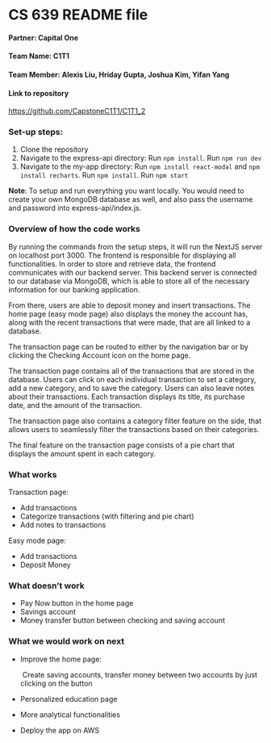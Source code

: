 # CS 639 README file

#### Partner: Capital One

#### Team Name: C1T1

#### Team Member: Alexis Liu, Hriday Gupta, Joshua Kim, Yifan Yang

#### Link to repository

https://github.com/CapstoneC1T1/C1T1_2

### Set-up steps:

1. Clone the repository
2. Navigate to the express-api directory: Run `npm install`. Run `npm run dev`
3. Navigate to the my-app directory: Run `npm install react-modal` and `npm install recharts`. Run `npm install`. Run `npm start`

**Note**: To setup and run everything you want locally. You would need to create your own MongoDB database as well, and also pass the username and password into express-api/index.js.

### Overview of how the code works

By running the commands from the setup steps, it will run the NextJS server on localhost port 3000. The frontend is responsible for displaying all functionalities. In order to store and retrieve data, the frontend communicates with our backend server. This backend server is connected to our database via MongoDB, which is able to store all of the necessary information for our banking application.

From there, users are able to deposit money and insert transactions. The home page (easy mode page) also displays the money the account has, along with the recent transactions that were made, that are all linked to a database. 

The transaction page can be routed to either by the navigation bar or by clicking the Checking Account icon on the home page. 

The transaction page contains all of the transactions that are stored in the database. Users can click on each individual transaction to set a category, add a new category, and to save the category. Users can also leave notes about their transactions. Each transaction displays its title, its purchase date, and the amount of the transaction. 

The transaction page also contains a category filter feature on the side, that allows users to seamlessly filter the transactions based on their categories. 

The final feature on the transaction page consists of a pie chart that displays the amount spent in each category.

### What works

Transaction page:

- Add transactions
- Categorize transactions (with filtering and pie chart)
- Add notes to transactions

Easy mode page:

- Add transactions
- Deposit Money

### What doesn’t work

- Pay Now button in the home page
- Savings account
- Money transfer button between checking and saving account

### What we would work on next

- Improve the home page:

  ​	Create saving accounts, transfer money between two accounts by just clicking on the button

- Personalized education page

- More analytical functionalities

- Deploy the app on AWS
